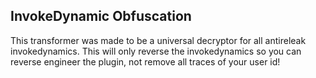 ## InvokeDynamic Obfuscation
This transformer was made to be a universal decryptor for all antireleak invokedynamics. This will only reverse the invokedynamics so you can reverse engineer the plugin, not remove all traces of your user id!